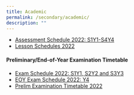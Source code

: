 ```yaml
---
title: Academic
permalink: /secondary/academic/
description: ""
---
```



*   [Assessment Schedule 2022: S1Y1-S4Y4](https://docs.google.com/spreadsheets/d/e/2PACX-1vQGQHxtNXgQCPf25QlTrCEJ7CaOsujlpMchbhQvgypw69646HP3eT3wGh5zw3V6POKGI3c8W-CGxcfl/pubhtml)
*   [Lesson Schedules 2022](https://drive.google.com/drive/u/0/folders/1MFCMD3zXF0TIs47-w_GlXdPeveBc_PWS)  
    

  

#### Preliminary/End-of-Year Examination Timetable

*   [Exam Schedule 2022: S1Y1, S2Y2 and S3Y3](https://docs.google.com/spreadsheets/d/e/2PACX-1vTsY7vvcU2StROR-gE0gtquny0lPANeN38AcrpPqdQpZkOspWG28Hr7gh0gYGEGo0Mt4QM63E1Wru1E/pubhtml#)
*   [EOY Exam Schedule 2022: Y4](https://docs.google.com/spreadsheets/d/e/2PACX-1vQPv1c4dwKl5dNUlj6jwTbD-9A2bLx97tKarNvdDdlmHZ1juWVBmtyZV5pZQc7p2hOPfCyZwiu_s273/pubhtml)   
*   [Prelim Examination Timetable 2022](https://docs.google.com/spreadsheets/d/e/2PACX-1vQNu6ufeyx1jXZr6KavrnuhLbFSgyiNjk279RMuFmxHvO_VLlUzrsNag6hQqZraAt6i5WHA0y9Bb7R-/pubhtml)